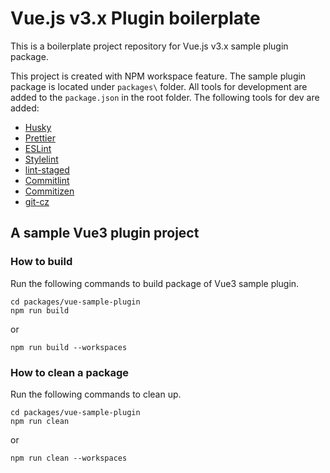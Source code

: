 # Vue.js v3.x Plugin boilerplate

This is a boilerplate project repository for Vue.js v3.x sample plugin package.

This project is created with NPM workspace feature. The sample plugin package is located under `packages\` folder.
All tools for development are added to the `package.json` in the root folder.
The following tools for dev are added:

- [Husky](https://typicode.github.io/husky/)
- [Prettier](https://prettier.io/)
- [ESLint](https://eslint.org/)
- [Stylelint](https://stylelint.io/)
- [lint-staged](https://github.com/okonet/lint-staged)
- [Commitlint](https://commitlint.js.org/)
- [Commitizen](https://commitizen-tools.github.io/commitizen/)
- [git-cz](https://github.com/streamich/git-cz)

## A sample Vue3 plugin project

### How to build

Run the following commands to build package of Vue3 sample plugin.

```shell
cd packages/vue-sample-plugin
npm run build
```

or

```shell
npm run build --workspaces
```

### How to clean a package

Run the following commands to clean up.

```shell
cd packages/vue-sample-plugin
npm run clean
```

or

```shell
npm run clean --workspaces
```
